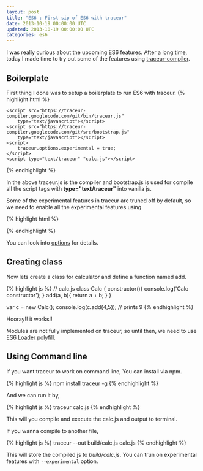 ```yaml
---
layout: post
title: "ES6 : First sip of ES6 with traceur"
date: 2013-10-19 00:00:00 UTC
updated: 2013-10-19 00:00:00 UTC
categories: es6
---
```


I was really curious about the upcoming ES6 features. After a long time, today I made time to try out some of the features using [traceur-compiler](https://github.com/google/traceur-compiler).

## Boilerplate

First thing I done was to setup a boilerplate to run ES6 with traceur.
{% highlight html %}
<!-- index.html -->
<!doctype html>
<html class="no-js"> <!--<![endif]-->
    <head>
      <title>ES6</title>
    </head>
    <body>
      
    <script src="https://traceur-compiler.googlecode.com/git/bin/traceur.js"
        type="text/javascript"></script>
    <script src="https://traceur-compiler.googlecode.com/git/src/bootstrap.js"
        type="text/javascript"></script> 
    <script>
        traceur.options.experimental = true;
    </script>
    <script type="text/traceur" "calc.js"></script>
  </body>
</html>
{% endhighlight %}

In the above traceur.js is the compiler and bootstrap.js is used for compile all the script tags with **type="text/traceur"** into vanilla js.

Some of the experimental features in traceur are truned off by default, so we need to enable all the experimental features using

{% highlight html %}
<script>
    traceur.options.experimental = true;
</script> 
{% endhighlight %}

You can look into [options](https://github.com/google/traceur-compiler/blob/master/src/options.js) for details.

## Creating class

Now lets create a class for calculator and define a function named add.

{% highlight js %}
// calc.js
class Calc {
    constructor(){
      console.log('Calc constructor');
    }
    add(a, b){
      return a + b;
    }
}

var c = new Calc();
console.log(c.add(4,5)); // prints 9
{% endhighlight %}

Hooray!! it works!!

Modules are not fully implemented on traceur, so until then, we need to use [ES6 Loader polyfill](https://github.com/ModuleLoader/es6-module-loader).

## Using Command line

If you want traceur to work on command line, You can install via npm.

{% highlight js %}
npm install traceur -g
{% endhighlight %}

And we can run it by,

{% highlight js %}
traceur calc.js
{% endhighlight %}

This will you compile and execute the calc.js and output to terminal.

If you wanna compile to another file,

{% highlight js %}
traceur --out build/calc.js calc.js
{% endhighlight %}

This will store the compiled js to *build/calc.js*. You can trun on experimental features with `--experimental` option.

